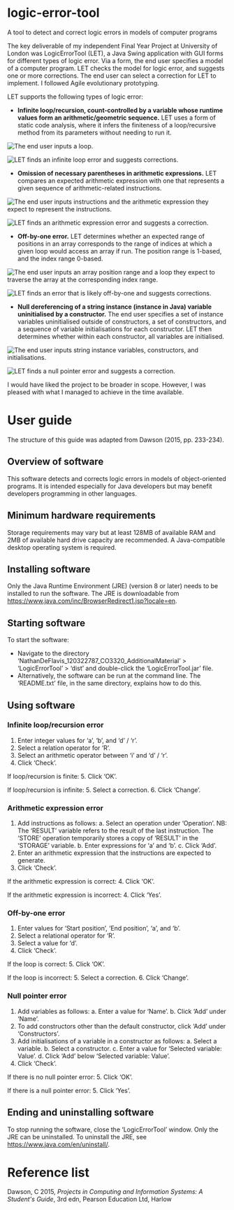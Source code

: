 # logic-error-tool
A tool to detect and correct logic errors in models of computer programs

The key deliverable of my independent Final Year Project at University of London was LogicErrorTool (LET), a Java Swing application with GUI forms for different types of logic error. Via a form, the end user specifies a model of a computer program. LET checks the model for logic error, and suggests one or more corrections. The end user can select a correction for LET to implement. I followed Agile evolutionary prototyping.

LET supports the following types of logic error:
- **Infinite loop/recursion, count-controlled by a variable whose runtime values form an arithmetic/geometric sequence.** LET uses a form of static code analysis, where it infers the finiteness of a loop/recursive method from its parameters without needing to run it.

![The end user inputs a loop.](https://github.com/nathandeflavis/logic-error-tool/assets/92447278/cdfbf4c8-e269-455a-9276-bb7fdee38ec4)

![LET finds an infinite loop error and suggests corrections.](https://github.com/nathandeflavis/logic-error-tool/assets/92447278/2b58e86b-94b7-4732-9d84-72b5445848fa)

- **Omission of necessary parentheses in arithmetic expressions.** LET compares an expected arithmetic expression with one that represents a given sequence of arithmetic-related instructions.

![The end user inputs instructions and the arithmetic expression they expect to represent the instructions.](https://github.com/nathandeflavis/logic-error-tool/assets/92447278/a2cbd71b-44f1-4eff-a381-93151672af2f)

![LET finds an arithmetic expression error and suggests a correction.](https://github.com/nathandeflavis/logic-error-tool/assets/92447278/c340f965-e8ef-493c-a089-f968b53d32ed)

- **Off-by-one error.** LET determines whether an expected range of positions in an array corresponds to the range of indices at which a given loop would access an array if run. The position range is 1-based, and the index range 0-based.

![The end user inputs an array position range and a loop they expect to traverse the array at the corresponding index range.](https://github.com/nathandeflavis/logic-error-tool/assets/92447278/d03838fd-d1c2-4b26-9a9d-5a1aa0907e20)

![LET finds an error that is likely off-by-one and suggests corrections.](https://github.com/nathandeflavis/logic-error-tool/assets/92447278/05edf9f1-002d-47f6-80ec-6136a98dfc95)

- **Null dereferencing of a string instance (instance in Java) variable uninitialised by a constructor.** The end user specifies a set of instance variables uninitialised outside of constructors, a set of constructors, and a sequence of variable initialisations for each constructor. LET then determines whether within each constructor, all variables are initialised.

![The end user inputs string instance variables, constructors, and initialisations.](https://github.com/nathandeflavis/logic-error-tool/assets/92447278/c3d61366-c577-464b-91f1-396ddc741f5f)

![LET finds a null pointer error and suggests a correction.](https://github.com/nathandeflavis/logic-error-tool/assets/92447278/9ba3d5d3-928a-49ab-96c4-a212fc88ba9d)

I would have liked the project to be broader in scope. However, I was pleased with what I managed to achieve in the time available.

# User guide
The structure of this guide was adapted from Dawson (2015, pp. 233-234).

## Overview of software
This software detects and corrects logic errors in models of object-oriented programs. It is intended especially for Java developers but may benefit developers programming in other languages.
## Minimum hardware requirements
Storage requirements may vary but at least 128MB of available RAM and 2MB of available hard drive capacity are recommended. A Java-compatible desktop operating system is required.
## Installing software
Only the Java Runtime Environment (JRE) (version 8 or later) needs to be installed to run the software. The JRE is downloadable from https://www.java.com/inc/BrowserRedirect1.jsp?locale=en.
## Starting software
To start the software:
- Navigate to the directory ‘NathanDeFlavis_120322787_CO3320_AdditionalMaterial’ > ‘LogicErrorTool’ > ‘dist’ and double-click the ‘LogicErrorTool.jar’ file.
- Alternatively, the software can be run at the command line. The ‘README.txt’ file, in the same directory, explains how to do this.

## Using software
### Infinite loop/recursion error
1. Enter integer values for ‘a’, ‘b’, and ‘d’ / ‘r’.
2. Select a relation operator for ‘R’.
3. Select an arithmetic operator between ‘i’ and ‘d’ / ‘r’.
4. Click ‘Check’.

If loop/recursion is finite:
5. Click ‘OK’.

If loop/recursion is infinite:
5. Select a correction.
6. Click ‘Change’.

### Arithmetic expression error
1. Add instructions as follows:
a. Select an operation under ‘Operation’. NB: The ‘RESULT’ variable refers to
the result of the last instruction. The ‘STORE’ operation temporarily stores a
copy of ‘RESULT’ in the ‘STORAGE’ variable.
b. Enter expressions for ‘a’ and ‘b’.
c. Click ‘Add’.
2. Enter an arithmetic expression that the instructions are expected to generate.
3. Click ‘Check’.

If the arithmetic expression is correct:
4. Click ‘OK’.

If the arithmetic expression is incorrect:
4. Click ‘Yes’.

### Off-by-one error
1. Enter values for ‘Start position’, ‘End position’, ‘a’, and ‘b’.
2. Select a relational operator for ‘R’.
3. Select a value for ‘d’.
4. Click ‘Check’.

If the loop is correct:
5. Click ‘OK’.

If the loop is incorrect:
5. Select a correction.
6. Click ‘Change’.

### Null pointer error
1. Add variables as follows:
a. Enter a value for ‘Name’.
b. Click ‘Add’ under ‘Name’.
2. To add constructors other than the default constructor, click ‘Add’ under
‘Constructors’.
3. Add initialisations of a variable in a constructor as follows:
a. Select a variable.
b. Select a constructor.
c. Enter a value for ‘Selected variable: Value’. d. Click ‘Add’ below ‘Selected variable: Value’.
4. Click ‘Check’.

If there is no null pointer error:
5. Click ‘OK’.

If there is a null pointer error:
5. Click ‘Yes’.

## Ending and uninstalling software
To stop running the software, close the ‘LogicErrorTool’ window.
Only the JRE can be uninstalled. To uninstall the JRE, see https://www.java.com/en/uninstall/.

# Reference list
Dawson, C 2015, *Projects in Computing and Information Systems: A Student's Guide*, 3rd edn, Pearson Education Ltd, Harlow
